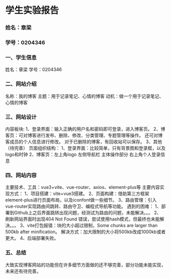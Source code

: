# **学生实验报告**

<!-- ![7201279F43E8AAE80C675ECDCF503142](http://chaichaiimage.oss-cn-hangzhou.aliyuncs.com/blog3.0/bg15.jpg) -->

### 姓名：章梁

### 学号：0204346

### 一、学生信息
姓名：章梁
学号：0204346

### 二、网站介绍
名称：我的博客
主题：用于记录笔记、心情的博客
动机：做一个用于记录笔记、心情的博客

### 三、网站设计
内容板块: 
    1、登录界面：输入正确的用户名和密码即可登录，进入博客页。
    2、博客页：可对博客进行发布、删除、修改、分类管理、专题管理等操作。
              还可对博客成员的个人信息进行修改。
              对于已删除的博客，有回收站可以保存。
    3、其他（待完善）
页面组织结构：
    1、登录界面：比较简单，只有背景图和登录框，以及logo和时钟
    2、博客页：左上角logo
              左侧导航栏
              主体操作部分
              右上角个人登录信息
### 四、网站内容
主要技术、工具：vue3+vite、vue-router、axios、element-plus等
主要内容实现方式：
    1、项目搭建：vite+vue3搭建。
    2、页面构建：借助第三方框架element-plus进行页面布局，以及iconfont做一些细节。
    3、路由管理：引入vue-router实现路由间跳转、路由守卫、编程式导航等功能。
遇到的困难：
    1、部署到Github上之后界面跳转出现问题，经测试为路由的问题，未能解决。。。
    2、刷新网站界面时出现404 Not Found 错误，尝试使用hash模式，但最终也未能解决。。。
    3、vite打包报错：块的大小超过限制，Some chunks are larger than 500kb after minification。
       解决方式：加大限制的大小将500kb改成1000kb或者更大。
    4、后端部署失败。
### 五、总结
大致实现博客网站的功能但在许多细节方面做的还不够完善，部分功能未能实现，未来还有待完善。
    